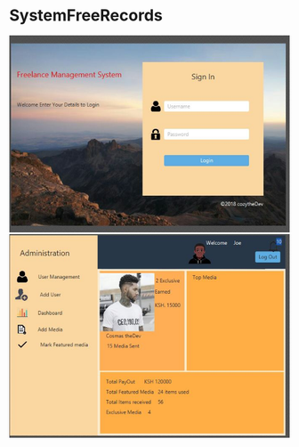 # SystemFreeRecords
![alt text](https://github.com/ItsCosmas/SystemFreeRecords/blob/master/loginhome.JPG?raw=true)
![alt text](https://github.com/ItsCosmas/SystemFreeRecords/blob/master/homeafterlogin.JPG?raw=true)
